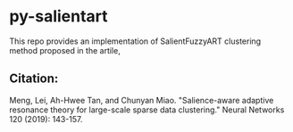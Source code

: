 # py-salientart
This repo provides an implementation of SalientFuzzyART clustering method proposed in the artile,

## Citation:
Meng, Lei, Ah-Hwee Tan, and Chunyan Miao. "Salience-aware adaptive resonance
theory for large-scale sparse data clustering." Neural Networks 120 (2019): 143-157.
